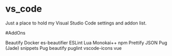 # vs_code

Just a place to hold my Visual Studio Code settings and addon list.

#AddOns

Beautify
Docker
es-beautifier
ESLint
Lua
Monokai++
npm
Prettify JSON
Pug (Jade) snippets
Pug beautify
puglint
vscode-icons
vue

